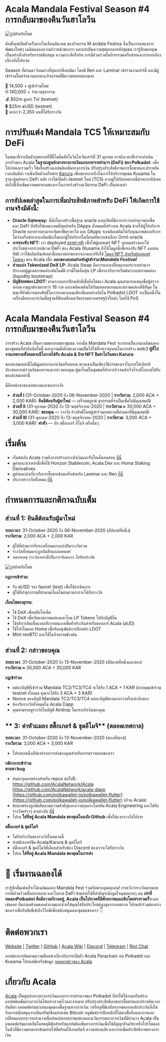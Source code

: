 # Acala Mandala Festival Season #4 การกลับมาของคืนวันฮาโลวีน

![รูปสำหรับโพส](https://miro.medium.com/max/1600/1*7K9WRrmw92edbRTDZESqZQ.jpeg)

นับตั้งแต่เปิดตัวครั้งแรกในเดือนมีนาคม ของกิจกรรม M andala Festiva ซึ่งเป็นการแสดงการพัฒนาใหม่ๆ เฉลิมฉลองความก้าวหน้าของเรา และแบ่งปันความสุขมากมายกับชุมชน เรารู้สึกขอบคุณเป็นอย่างยิ่งสำหรับการสนับสนุน ความกระตือรือร้น การมีส่วนร่วมในกิจกรรมเครือข่ายและการถกเถียงเกี่ยวกับโปรเจค

Season ที่ผ่านมา ร้อนแรงที่สุดเท่าที่เคยมีมา โดยมี Ren และ Laminar เข้าร่วมงานปาร์ตี้ และมีผู้เข้าร่วมใหม่จำนวนมากและกิจกรรมที่มีความหมายมากมาย

👥 14,500 + ผู้เข้าร่วมใหม่  
⛓️ 140,000 + จำนวนธุรกรรม  
💰 $52m มูลค่า Tvl (testnet)  
💲 $25m aUSD (testnet)  
🎉 มากกว่า 2,350 คนที่ได้รับรางวัล

# การปรับแต่ง Mandala TC5 ให้เหมาะสมกับ DeFi

ในขณะที่เราเปิดตัวเทศกาลที่สี่นี้ในคืนฮัลโลวีนในวันเสาร์ที่ 31 ตุลาคม อาจถึงเวลาที่เราจะดำเนินภารกิจของ Acala **ในฐานะศูนย์กลางทางการเงินแบบกระจายอำนาจ (DeFi) ของ Polkadot**: เพื่อให้ง่ายและรวดเร็ว ใช้หรือสร้างแอปพลิเคชันทางการเงิน ปรับปรุงประสิทธิภาพการซื้อขายและประหยัดเวลาอันมีค่า ราเพิ่งเปิดตัวเครือข่าย [Karura](https://medium.com/acalanetwork/introducing-karura-acalas-defi-parachain-on-kusama-af2f2695b07a) เพื่อขยายภารกิจในการให้บริการชุมชน Kusama ในฐานะศูนย์กลาง DeFi หลัก เราได้เปิดตัว testnet ใหม่ (TC5) ควบคู่ไปกับเทศกาลนี้ด้วยการอัปเดตต่อไปนี้ซึ่งเพิ่มความพยายามของเราในการเร่งสร้างนวัตกรรม DeFi เป็นสองเท่า

## การอัปเดตล่าสุดในการเพิ่มประสิทธิภาพสำหรับ DeFi ให้เกิดการใช้งานจริงมีดังนี้:

- **Oracle Gateway:** นี่คือโครงสร้างพื้นฐาน oracle แบบเปิดที่มีการกระจายอำนาจมากขึ้น และ DeFi ที่ปรับให้เหมาะสมที่สุดสำหรับ DApps ทั้งหมดที่สร้างบน Acala ช่วยให้ผู้ให้บริการ Oracle หลายรายสามารถจัดหาฟีดราคาได้ และ DApps จะเพลิดเพลินไปกับคุณภาพของบริการ ไม่ว่าเครือข่ายจะแออัดเพียงใดและผู้ให้บริการใดก็ตามที่พวกเขาเลือก Orml-oracle
- **การรองรับ NFT:** เรา deployed [orml-nft](https://github.com/open-web3-stack/open-runtime-module-library/tree/master/nft) เพื่อให้ผู้เผยแพร่ NFT ทุกคนสร้างและใช้ประโยชน์จากระบบนิเวศ DeFi ของ Acala (Kusama ยังใช้โมดูลนี้เพื่อรองรับ NFT แบบเนทีฟ) เราใช้ผลิตภัณฑ์เหล่านี้บนองค์กรของเราเองและปรับใช้ [โมดูล NFT สำหรับผู้เผยแพร่โฆษณา](https://github.com/AcalaNetwork/Acala/blob/master/modules/nft/src/lib.rs) ของ Acala เพื่อ **_ออกของสะสมสำหรับผู้เข้าร่วม Mandala Festival_**
- **ส่วนแบ่ง Tokenized DeX LP:** Acala Swap คือการแลกเปลี่ยนแบบกระจายอำนาจประเภทผู้ดูแลสภาพคล่องอัตโนมัติ เรามีโทเค็นหุ้น LP เพื่อรองรับการเริ่มต้นระบบสภาพคล่อง (liquidity bootstrap)
- **บัญชีย่อยของ LDOT:** ผ่านระบบการปักหลักที่เชื่อถือได้ของ Acala คุณสามารถเสนอชื่อผู้ตรวจสอบความถูกต้องมากกว่า 16 ราย และเพลิดเพลินไปกับผลตอบแทนและสภาพคล่องที่ดีที่สุด ในขณะที่ยังมีการมอบสิทธิ์ในการลงคะแนนเสียงที่แตกต่างกันใน Polkadot LDOT จะเป็นหนึ่งในเครื่องมือทางการเงินพื้นฐานที่ขับเคลื่อนนวัตกรรมทางเศรษฐกิจใหม่ๆ โดยใช้ PoS

# Acala Mandala Festival Season #4 การกลับมาของคืนวันฮาโลวีน

การสร้าง Acala เป็นความพยายามของชุมชน จากนั้น Mandala Fest จะกลายเป็นงานเฉลิมฉลองของชุมชนที่กำลังเติบโตนี้ และความมั่งคั่งของความเป็นไปได้ที่รอเราทุกคนในการสร้าง web3 **ผู้ที่ไปงานเทศกาลทั้งหมดจะมีโอกาสได้รับ Acala & ป้าย NFT ธีมฮาโลวีนของ Karura**

ของสะสมเหล่านี้ไม่มีมูลค่าทางการเงินหรือตลาด พวกเขาเป็นเพียงวิธีการของเราในการให้เกียรติประสบการณ์ร่วมกันของเราและกล่าวขอบคุณ ผู้มาใหม่ในชุมชนที่ทำภารกิจจนสำเร็จก็จะมีโอกาสได้รับของสะสมเหล่านี้

นี่คือหน้าตาของเทศกาลและของรางวัล

- **ส่วนที่ I** (31-October-2020 ถึง 06-November-2020 | **รางวัลรวม**: 2,000 ACA + 2,000 KAR): **ยินดีต้อนรับผู้มาใหม่** — เสร็จสมบูรณ์ ธุรกรรมที่จำเป็นเพื่อให้มีคุณสมบัติ
- **ส่วนที่ II** (31-ตุลาคม-2020 ถึง 13-พฤศจิกายน-2020 | **รางวัลรวม ≈** 30,000 ACA + 30,000 KAR): **ขอบคุณ** — รางวัล อ้างสิทธิ์โดยผู้เข้าร่วมเทศกาลที่ผ่านมาที่มีคุณสมบัติ
- **ส่วนที่ III** (31-ตุลาคม-2020 ถึง 13-พฤศจิกายน-2020 | **รางวัลรวม**: 3,000 ACA + 3,000 KAR): **ค่าหัว** — บัก สติ๊กเกอร์ อีโมจิ หรืออื่นๆ

# เริ่มต้น

- เริ่มต้นกับ Acala รวมถึงการสร้างกระเป๋าเงินและรับโทเค็นทดสอบ [ที่นี่](https://github.com/AcalaNetwork/Acala/wiki/1.-Get-Started)
- ดูคำแนะนำเหล่านี้เพื่อใช้ Honzon Stablecoin, Acala Dex และ Homa Staking Derivatives
- ดูคำแนะนำเกี่ยวกับการซื้อขายข้ามเครือข่ายกับ Laminar และ Ren [ที่นี่](https://github.com/AcalaNetwork/Acala/wiki/T.-Cross-chain-DeFi)
- ประกาศรางวัลทั้งหมด [ที่นี่](https://github.com/AcalaNetwork/Acala/wiki/W.-Contribution-&-Rewards)

# กำหนดการและกติกาฉบับเต็ม

## **ส่วนที่ 1: ยินดีต้อนรับผู้มาใหม่**

**ระยะเวลา**: 31-October-2020 ถึง 06-November-2020 (สัปดาห์ที่หนึ่ง)  
**รางวัลรวม**: 2,000 ACA + 2,000 KAR

- ผู้ใช้ที่ผ่านการรับรองทั้งหมดจะแบ่งปันรางวัลรวม
- รางวัลทั้งหมดจะถูกบันทึกและเผยแพร่
- _หมายเหตุ รางวัลเหล่านี้เป็นการจับฉลาก ไม่รับประกัน_

![รูปสำหรับโพส](https://miro.medium.com/max/3084/1*8ct_OSgiUPPcIMHlGZgfAQ.png)

**กฎการเข้าร่วม:**

- รับ aUSD จาก faucet (test) เพื่อใช้ดำเนินการ
- ผู้ใช้ที่ทำธุรกรรมที่ทำตามเงื่อนไขสามรายการจะได้รับรางวัล

**เงื่อนไขของธุรรม:**

- ใช้ DeX เพื่อสลับโทเค็น
- ใช้ DeX เพื่อจัดหาสภาพคล่องและโอน LP Tokens ไปยังบัญชีอื่น
- ใช้บริการสินเชื่อแบบบริการตนเองเพื่อค้ำประกันสำหรับดอลลาร์ Acala (aUD)
- ใช้โปรโตคอล Homa เพื่อรับอนุพันธ์การปักหลัก LDOT
- Mint renBTC และใช้ในกิจกรรมข้างต้น

## **ส่วนที่ 2: กล่าวขอบคุณ**

**ระยะเวลา**: 31-October-2020 ถึง 13-November-2020 (สัปดาห์ที่หนึ่งและสอง)  
**รางวัลรวม ≈** 30,000 ACA + 30,000 KAR

**กฏเข้าร่วม:**

- แต่ละบัญชีที่เข้าร่วม Mandala TC2/TC3/TC4 จะได้รับ 1 ACA + 1 KAR (หากคุณเข้าร่วม testnet ทั้งหมด คุณจะได้รับ 3 ACA + 3 KAR)
- Nonce ของบัญชี Mandala TC2/TC3/TC4 แต่ละบัญชีต้องมากกว่าหรือเท่ากับสอง
- ต้องรับรางวัลทั้งหมดใน Acala Dapp
- คุณสามารถดูรางวัลในบัญชี Airdrop ในกระเป๋าเงินของคุณ

## ** 3: ค่าหัวแมลง สติ๊กเกอร์ & ชุดอีโมจิ** (**ตลอดเทศกาล**)

**ระยะเวลา**: 31-October-2020 ถึง 13-November-2020 (สองสัปดาห์)  
**รางวัลรวม**: 3,000 ACA + 3,000 KAR

- โปรดรอหนึ่งสัปดาห์จากการส่งของคุณสำหรับการตรวจสอบของเรา

**กติกาการเข้าร่วม:  
ตามหา bug**

- ค้นหาจุดบกพร่องสำหรับ repos ต่อไปนี้:  
  [https://github.com/AcalaNetwork/Acala  
  ](https://github.com/AcalaNetwork/Acala)[https://github.com/AcalaNetwork/acala-dapp  
  ](https://github.com/AcalaNetwork/acala-dapp)[https://github.com/polkawallet-io/polkawallet-flutter](https://github.com/polkawallet-io/polkawallet-flutter) (ส่วน Acala)
- ข้อบกพร่องถูกตัดสินตามความสำคัญและความรุนแรงโดยทีม Acala Engineering และได้รับรางวัลคร่าวๆ ตามระดับ [ที่นี่](https://github.com/AcalaNetwork/Acala/wiki/W.-Contribution-&-Rewards#runtime-bug-bounty)
- โปรด **ใส่ที่อยู่ Acala Mandala ของคุณในฉบับ Github** เพื่อให้แจกรางวัลได้ง่าย

**สติ๊กเกอร์ & ชุดอิโมจิ**

- ไม่รับประกันของรางวัลในหมวดนี้
- ส่งสติกเกอร์ธีม Acala/Karura & ชุดอีโมจิ
- สติ๊กเกอร์ & ชุดอิโมจิที่เลือกสำหรับช่อง Discord ของเราจะได้รับรางวัล
- โปรด **ใส่ที่อยู่ Acala Mandala ของคุณในการส่ง**

# 🎉 เริ่มงานฉลองได้

เรารู้สึกตื่นเต้นที่จะได้เฉลิมฉลอง Mandala Fest ร่วมกับพวกคุณทุกคน! เราหวังว่ารางวัลมากมาย การมีส่วนร่วมที่หลากหลาย และโอกาส DeFi ข้ามสายโซ่ที่สำคัญจะดึงดูดใจคุณหลายๆ คน **เท่าที่ทดลองPolkadot คือมีความกังวลอยู่, Acala เป็นโปรเจคที่มีศักยภาพและเติบโตอย่างรวดเร็ว** และเช่นเคย ทีมงานพร้อมตอบคำถามและช่วยให้คุณได้รับประโยชน์สูงสุดจากเทศกาล โปรดเข้าร่วมช่องทางของเราเพื่อรับสิทธิ์เข้าถึงวีไอพีเพื่อสนับสนุนและชุมชนของเรา 👇

# ติดต่อพวกเรา

[Website](https://acala.network/) | [Twitter](https://twitter.com/AcalaNetwork) | [GitHub](https://github.com/AcalaNetwork/Acala) | [Acala Wiki](https://github.com/AcalaNetwork/Acala/wiki) | [Discord](https://discord.gg/vdbFVCH) | [Telegram](https://t.me/acalaofficial) | [Riot Chat](https://riot.im/app/#/room/#acala:matrix.org)

หากต้องการติดตามความคืบหน้าเกี่ยวกับการเปิดตัว Acala Parachain บน Polkadot และ Kusama โปรดสมัครรับข้อมูล [จดหมายข่าวของ Acala](https://share.hsforms.com/1X9RxkXk-R62I0VNbATaDXw4h8qc)

# เกี่ยวกับ Acala

[Acala](http://acala.network/) เป็นศูนย์กลางทางการเงินแบบกระจายอำนาจของ Polkadot ที่ทำให้ใช้งานหรือสร้างแอปพลิเคชันทางการเงินได้อย่างรวดเร็วและง่ายดาย ปรับปรุงประสิทธิภาพการซื้อขายและประหยัดเวลาอันมีค่า แพลตฟอร์มนำเสนอชุดของพื้นฐานทางการเงิน: เหรียญที่มีเสถียรภาพหลายหลักประกันซึ่งได้รับการสนับสนุนจากสินทรัพย์ข้ามสายเช่น Bitcoin อนุพันธ์การปักหลักที่ไม่น่าเชื่อถือและการแลกเปลี่ยนแบบกระจายอำนาจเพื่อปลดปล่อยสภาพคล่องและนวัตกรรมทางการเงินที่มีอำนาจ Acala เป็นแพลตฟอร์มแบบเปิดโดยพฤตินัยสำหรับแอปพลิเคชันทางการเงินเพื่อใช้สัญญาอัจฉริยะหรือโปรโตคอลในตัวที่มีความสามารถข้ามสายโซ่ที่พร้อมใช้งานทันที ความปลอดภัย และการเพิ่มประสิทธิภาพทางการเงิน
